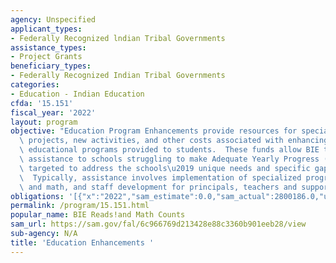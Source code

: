 ```yaml
---
agency: Unspecified
applicant_types:
- Federally Recognized lndian Tribal Governments
assistance_types:
- Project Grants
beneficiary_types:
- Federally Recognized Indian Tribal Governments
categories:
- Education - Indian Education
cfda: '15.151'
fiscal_year: '2022'
layout: program
objective: "Education Program Enhancements provide resources for special studies,\
  \ projects, new activities, and other costs associated with enhancing the basic\
  \ educational programs provided to students.  These funds allow BIE to provide specialized\
  \ assistance to schools struggling to make Adequate Yearly Progress (AYP) that is\
  \ targeted to address the schools\u2019 unique needs and specific gaps in achievement.\
  \  Typically, assistance involves implementation of specialized programs in reading\
  \ and math, and staff development for principals, teachers and support staff."
obligations: '[{"x":"2022","sam_estimate":0.0,"sam_actual":2800186.0,"usa_spending_actual":13530621.77},{"x":"2023","sam_estimate":83500.0,"sam_actual":0.0,"usa_spending_actual":-325750.0},{"x":"2024","sam_estimate":100000.0,"sam_actual":0.0,"usa_spending_actual":0.0}]'
permalink: /program/15.151.html
popular_name: BIE Reads!and Math Counts
sam_url: https://sam.gov/fal/6c966769d213428e88c3360b901eeb28/view
sub-agency: N/A
title: 'Education Enhancements '
---
```

